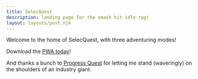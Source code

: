 ```yaml
---
title: SelecQuest
description: landing page for the smash hit idle rpg!
layout: layouts/post.njk
---
```

Welcome to the home of SelecQuest, with three adventuring modes!

Download the [PWA today](https://selecquest.urtropedesigns.com)!

And thanks a bunch to [Progress Quest](http://progressquest.com/) for letting me stand (waveringly) on the shoulders of an industry giant.
